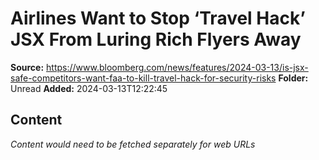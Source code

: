 # Airlines Want to Stop ‘Travel Hack’ JSX From Luring Rich Flyers Away

**Source:** https://www.bloomberg.com/news/features/2024-03-13/is-jsx-safe-competitors-want-faa-to-kill-travel-hack-for-security-risks
**Folder:** Unread
**Added:** 2024-03-13T12:22:45




## Content
*Content would need to be fetched separately for web URLs*
